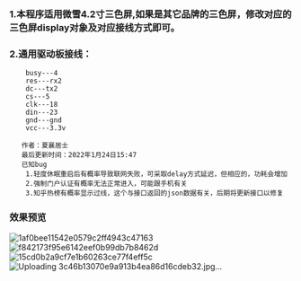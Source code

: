    ### 1.本程序适用微雪4.2寸三色屏,如果是其它品牌的三色屏，修改对应的三色屏display对象及对应接线方式即可。
   ### 2.通用驱动板接线：
        busy---4
        res---rx2
        dc---tx2
        cs---5
        clk---18
        din---23
        gnd---gnd
        vcc---3.3v
        
       作者：夏襄居士
       最后更新时间：2022年1月24日15:47
       已知bug
        1.轻度休眠重启后有概率导致联网失败，可采取delay方式延迟，但相应的，功耗会增加
        2.强制门户认证有概率无法正常进入，可能跟手机有关
        3.知乎热榜有概率显示过线，这个与接口返回的json数据有关，后期将更新接口以修复
   ### 效果预览
   
  ![1af0bee11542e0579c2ff4943c47163](https://user-images.githubusercontent.com/32239713/151149910-c088d367-e442-4a41-b298-82bd4fbae2c5.jpg)
![f842173f95e6142eef0b99db7b8462d](https://user-images.githubusercontent.com/32239713/151149918-8236e788-cae0-4abc-b710-c04b2347994e.jpg)
![15cd0b2a9cf7e1b60263ce77f4eff5c](https://user-images.githubusercontent.com/32239713/151150139-ccc7a3f2-4db1-4eb9-90e7-21421451060e.jpg)
![Uploading 3c46b13070e9a913b4ea86d16cdeb32.jpg…]()
